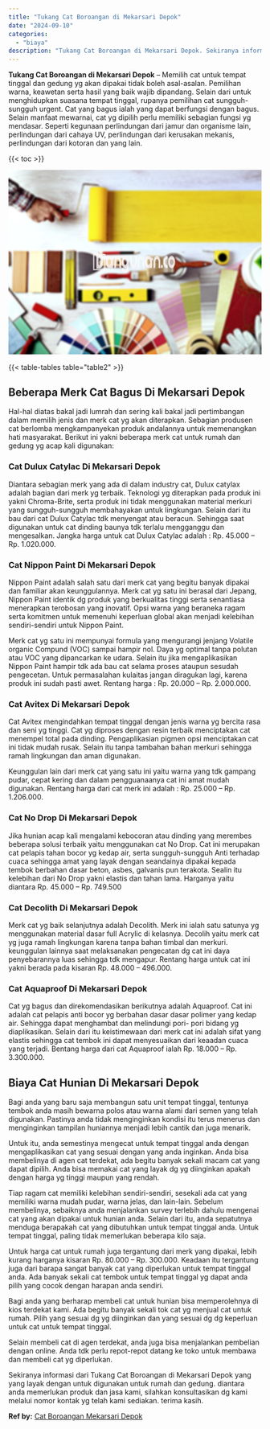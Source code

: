 ```yaml
---
title: "Tukang Cat Boroangan di Mekarsari Depok"
date: "2024-09-10"
categories: 
  - "biaya"
description: "Tukang Cat Boroangan di Mekarsari Depok. Sekiranya informasi dari Tukang Cat Boroangan di Mekarsari Depok yang yang layak dengan untuk digunakan untuk rumah..."
---
```


**Tukang Cat Boroangan di Mekarsari Depok** – Memilih cat untuk tempat tinggal dan gedung yg akan dipakai tidak boleh asal-asalan. Pemilihan warna, keawetan serta hasil yang baik wajib dipandang. Selain dari untuk menghidupkan suasana tempat tinggal, rupanya pemilihan cat sungguh-sungguh urgent. Cat yang bagus ialah yang dapat berfungsi dengan bagus. Selain manfaat mewarnai, cat yg dipilih perlu memiliki sebagian fungsi yg mendasar. Seperti kegunaan perlindungan dari jamur dan organisme lain, perlindungan dari cahaya UV, perlindungan dari kerusakan mekanis, perlindungan dari kotoran dan yang lain.

{{< toc >}}

![Tukang Cat Boroangan di Mekarsari Depok](/images/jasa-cat-murah30.png)

{{< table-tables table="table2" >}}

## Beberapa Merk Cat Bagus Di Mekarsari Depok

Hal-hal diatas bakal jadi lumrah dan sering kali bakal jadi pertimbangan dalam memilih jenis dan merk cat yg akan diterapkan. Sebagian produsen cat berlomba mengkampanyekan produk andalannya untuk memenangkan hati masyarakat. Berikut ini yakni beberapa merk cat untuk rumah dan gedung yg acap kali digunakan:

### Cat Dulux Catylac Di Mekarsari Depok

Diantara sebagian merk yang ada di dalam industry cat, Dulux catylax adalah bagian dari merk yg terbaik. Teknologi yg diterapkan pada produk ini yakni Chroma-Brite, serta produk ini tidak menggunakan material merkuri yang sungguh-sungguh membahayakan untuk lingkungan. Selain dari itu bau dari cat Dulux Catylac tdk menyengat atau beracun. Sehingga saat digunakan untuk cat dinding baunya tdk terlalu mengganggu dan mengesalkan. Jangka harga untuk cat Dulux Catylac adalah : Rp. 45.000 – Rp. 1.020.000.

### Cat Nippon Paint Di Mekarsari Depok

Nippon Paint adalah salah satu dari merk cat yang begitu banyak dipakai dan familiar akan keunggulannya. Merk cat yg satu ini berasal dari Jepang, Nippon Paint identik dg produk yang berkualitas tinggi serta senantiasa menerapkan terobosan yang inovatif. Opsi warna yang beraneka ragam serta komitmen untuk memenuhi keperluan global akan menjadi kelebihan sendiri-sendiri untuk Nippon Paint.

Merk cat yg satu ini mempunyai formula yang mengurangi jenjang Volatile organic Compund (VOC) sampai hampir nol. Daya yg optimal tanpa polutan atau VOC yang dipancarkan ke udara. Selain itu jika mengaplikasikan Nippon Paint hampir tdk ada bau cat selama proses ataupun sesudah pengecetan. Untuk permasalahan kulaitas jangan diragukan lagi, karena produk ini sudah pasti awet. Rentang harga : Rp. 20.000 – Rp. 2.000.000.

### Cat Avitex Di Mekarsari Depok

Cat Avitex mengindahkan tempat tinggal dengan jenis warna yg bercita rasa dan seni yg tinggi. Cat yg diproses dengan resin terbaik menciptakan cat menempel total pada dinding. Pengaplikasian pigmen opsi menciptakan cat ini tidak mudah rusak. Selain itu tanpa tambahan bahan merkuri sehingga ramah lingkungan dan aman digunakan.

Keunggulan lain dari merk cat yang satu ini yaitu warna yang tdk gampang pudar, cepat kering dan dalam pengguanaanya cat ini amat mudah digunakan. Rentang harga dari cat merk ini adalah : Rp. 25.000 – Rp. 1.206.000.

### Cat No Drop Di Mekarsari Depok

Jika hunian acap kali mengalami kebocoran atau dinding yang merembes beberapa solusi terbaik yaitu menggunakan cat No Drop. Cat ini merupakan cat pelapis tahan bocor yg kedap air, serta sungguh-sungguh Anti terhadap cuaca sehingga amat yang layak dengan seandainya dipakai kepada tembok berbahan dasar beton, asbes, galvanis pun terakota. Sealin itu kelebihan dari No Drop yakni elastis dan tahan lama. Harganya yaitu diantara Rp. 45.000 – Rp. 749.500

### Cat Decolith Di Mekarsari Depok

Merk cat yg baik selanjutnya adalah Decolith. Merk ini ialah satu satunya yg menggunakan material dasar full Acrylic di kelasnya. Decolih yaitu merk cat yg juga ramah lingkungan karena tanpa bahan timbal dan merkuri. keunggulan lainnya saat melaksanakan pengecatan dg cat ini daya penyebarannya luas sehingga tdk mengapur. Rentang harga untuk cat ini yakni berada pada kisaran Rp. 48.000 – 496.000.

### Cat Aquaproof Di Mekarsari Depok

Cat yg bagus dan direkomendasikan berikutnya adalah Aquaproof. Cat ini adalah cat pelapis anti bocor yg berbahan dasar dasar polimer yang kedap air. Sehingga dapat menghambat dan melindungi pori- pori bidang yg diaplikasikan. Selain dari itu keistimewaan dari merk cat ini adalah sifat yang elastis sehingga cat tembok ini dapat menyesuaikan dari keaadan cuaca yang terjadi. Bentang harga dari cat Aquaproof ialah Rp. 18.000 – Rp. 3.300.000.

## Biaya Cat Hunian Di Mekarsari Depok

Bagi anda yang baru saja membangun satu unit tempat tinggal, tentunya tembok anda masih bewarna polos atau warna alami dari semen yang telah digunakan. Pastinya anda tidak menginginkan kondisi itu terus menerus dan menginginkan tampilan huniannya menjadi lebih cantik dan juga menarik.

Untuk itu, anda semestinya mengecat untuk tempat tinggal anda dengan mengaplikasikan cat yang sesuai dengan yang anda inginkan. Anda bisa membelinya di agen cat terdekat, ada begitu banyak sekali macam cat yang dapat dipilih. Anda bisa memakai cat yang layak dg yg diinginkan apakah dengan harga yg tinggi maupun yang rendah.

Tiap ragam cat memiliki kelebihan sendiri-sendiri, sesekali ada cat yang memiliki warna mudah pudar, warna jelas, dan lain-lain. Sebelum membelinya, sebaiknya anda menjalankan survey terlebih dahulu mengenai cat yang akan dipakai untuk hunian anda. Selain dari itu, anda sepatutnya menduga berapakah cat yang dibutuhkan untuk tempat tinggal anda. Untuk tempat tinggal, paling tidak memerlukan beberapa kilo saja.

Untuk harga cat untuk rumah juga tergantung dari merk yang dipakai, lebih kurang harganya kisaran Rp. 80.000 – Rp. 300.000. Keadaan itu tergantung juga dari barapa sangat banyak cat yang diperlukan untuk tempat tinggal anda. Ada banyak sekali cat tembok untuk tempat tinggal yg dapat anda pilih yang cocok dengan harapan anda sendiri.

Bagi anda yang berharap membeli cat untuk hunian bisa memperolehnya di kios terdekat kami. Ada begitu banyak sekali tok cat yg menjual cat untuk rumah. Pilih yang sesuai dg yg diinginkan dan yang sesuai dg dg keperluan untuk cat untuk tempat tinggal.

Selain membeli cat di agen terdekat, anda juga bisa menjalankan pembelian dengan online. Anda tdk perlu repot-repot datang ke toko untuk membawa dan membeli cat yg diperlukan.

Sekiranya informasi dari Tukang Cat Boroangan di Mekarsari Depok yang yang layak dengan untuk digunakan untuk rumah dan gedung. diantara anda memerlukan produk dan jasa kami, silahkan konsultasikan dg kami melalui nomor kontak yg telah kami sediakan. terima kasih.

**Ref by:** [Cat Boroangan Mekarsari Depok](https://id.wikipedia.org/wiki/Cat)
